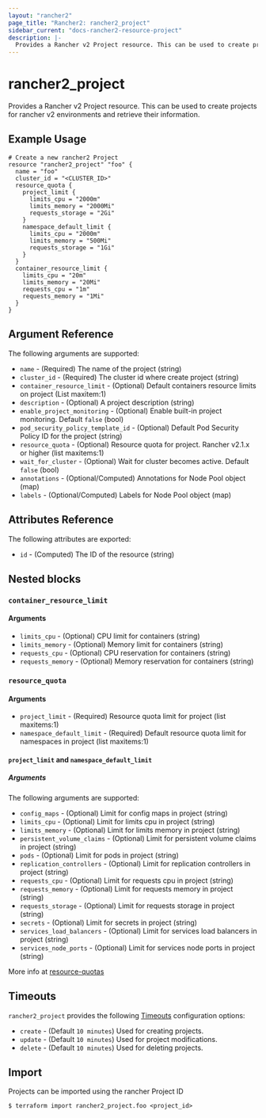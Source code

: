 ```yaml
---
layout: "rancher2"
page_title: "Rancher2: rancher2_project"
sidebar_current: "docs-rancher2-resource-project"
description: |-
  Provides a Rancher v2 Project resource. This can be used to create projects for rancher v2 environments and retrieve their information.
---
```


# rancher2\_project

Provides a Rancher v2 Project resource. This can be used to create projects for rancher v2 environments and retrieve their information.

## Example Usage

```hcl
# Create a new rancher2 Project
resource "rancher2_project" "foo" {
  name = "foo"
  cluster_id = "<CLUSTER_ID>"
  resource_quota {
    project_limit {
      limits_cpu = "2000m"
      limits_memory = "2000Mi"
      requests_storage = "2Gi"
    }
    namespace_default_limit {
      limits_cpu = "2000m"
      limits_memory = "500Mi"
      requests_storage = "1Gi"
    }
  }
  container_resource_limit {
    limits_cpu = "20m"
    limits_memory = "20Mi"
    requests_cpu = "1m"
    requests_memory = "1Mi"
  }
}
```

## Argument Reference

The following arguments are supported:

* `name` - (Required) The name of the project (string)
* `cluster_id` - (Required) The cluster id where create project (string)
* `container_resource_limit` - (Optional) Default containers resource limits on project (List maxitem:1)
* `description` - (Optional) A project description (string)
* `enable_project_monitoring` - (Optional) Enable built-in project monitoring. Default `false` (bool)
* `pod_security_policy_template_id` - (Optional) Default Pod Security Policy ID for the project (string)
* `resource_quota` - (Optional) Resource quota for project. Rancher v2.1.x or higher (list maxitems:1)
* `wait_for_cluster` - (Optional) Wait for cluster becomes active. Default `false` (bool)
* `annotations` - (Optional/Computed) Annotations for Node Pool object (map)
* `labels` - (Optional/Computed) Labels for Node Pool object (map)

## Attributes Reference

The following attributes are exported:

* `id` - (Computed) The ID of the resource (string)

## Nested blocks

### `container_resource_limit`

#### Arguments

* `limits_cpu` - (Optional) CPU limit for containers (string)
* `limits_memory` - (Optional) Memory limit for containers (string)
* `requests_cpu` - (Optional) CPU reservation for containers (string)
* `requests_memory` - (Optional) Memory reservation for containers (string)

### `resource_quota`

#### Arguments

* `project_limit` - (Required) Resource quota limit for project (list maxitems:1)
* `namespace_default_limit` - (Required) Default resource quota limit for  namespaces in project (list maxitems:1)

#### `project_limit` and `namespace_default_limit`

##### Arguments

The following arguments are supported:

* `config_maps` - (Optional) Limit for config maps in project (string)
* `limits_cpu` - (Optional) Limit for limits cpu in project (string)
* `limits_memory` - (Optional) Limit for limits memory in project (string)
* `persistent_volume_claims` - (Optional) Limit for persistent volume claims in project (string)
* `pods` - (Optional) Limit for pods in project (string)
* `replication_controllers` - (Optional) Limit for replication controllers in project (string)
* `requests_cpu` - (Optional) Limit for requests cpu in project (string)
* `requests_memory` - (Optional) Limit for requests memory in project (string)
* `requests_storage` - (Optional) Limit for requests storage in project (string)
* `secrets` - (Optional) Limit for secrets in project (string)
* `services_load_balancers` - (Optional) Limit for services load balancers in project (string)
* `services_node_ports` - (Optional) Limit for services node ports in project (string)

More info at [resource-quotas](https://rancher.com/docs/rancher/v2.x/en/k8s-in-rancher/projects-and-namespaces/resource-quotas/)

## Timeouts

`rancher2_project` provides the following
[Timeouts](https://www.terraform.io/docs/configuration/resources.html#operation-timeouts) configuration options:

- `create` - (Default `10 minutes`) Used for creating projects.
- `update` - (Default `10 minutes`) Used for project modifications.
- `delete` - (Default `10 minutes`) Used for deleting projects.

## Import

Projects can be imported using the rancher Project ID

```
$ terraform import rancher2_project.foo <project_id>
```

